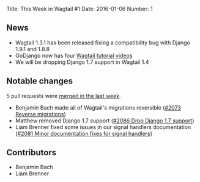 Title: This Week in Wagtail #1
Date: 2016-01-06
Number: 1

## News

- Wagtail 1.3.1 has been released fixing a compatibility bug with Django 1.9.1 and 1.8.8
- GoDjango now has four [Wagtail tutorial videos](https://godjango.com/search/?q=wagtail)
- We will be dropping Django 1.7 support in Wagtail 1.4

## Notable changes

5 pull requests were [merged in the last week][merged].

[merged]: https://github.com/torchbox/wagtail/pulls?q=is%3Apr+is%3Amerged+merged%3A2015-12-30..2016-01-06

- Benjamin Bach made all of Wagtail's migrations reversible  ([\#2073 Reverse migrations](https://github.com/torchbox/wagtail/pull/2073))
- Matthew removed Django 1.7 support ([\#2086 Drop Django 1.7 support](https://github.com/torchbox/wagtail/pull/2086))
- Liam Brenner fixed some issues in our signal handlers documentation ([\#2081 Minor documentation fixes for signal handlers](https://github.com/torchbox/wagtail/pull/2081))

## Contributors

- Benjamin Bach
- Liam Brenner
